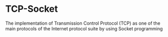 # TCP-Socket

The implementation of Transmission Control Protocol (TCP) as one of the main protocols of the Internet protocol suite by using Socket programming
